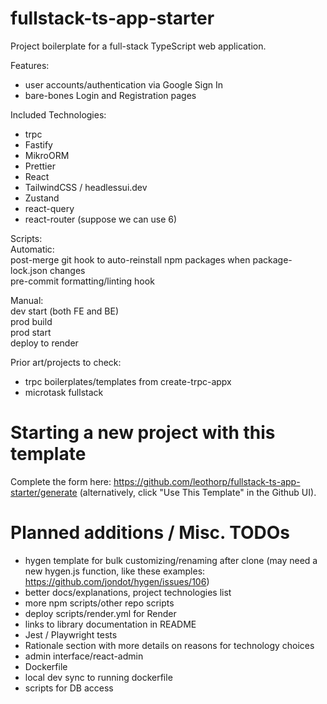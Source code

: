 # fullstack-ts-app-starter

Project boilerplate for a full-stack TypeScript web application.

Features:

*   user accounts/authentication via Google Sign In
*   bare-bones Login and Registration pages

Included Technologies:

*   trpc
*   Fastify
*   MikroORM
*   Prettier
*   React
*   TailwindCSS / headlessui.dev
*   Zustand
*   react-query
*   react-router (suppose we can use 6)

Scripts:  
Automatic:  
post-merge git hook to auto-reinstall npm packages when package-lock.json changes  
pre-commit formatting/linting hook

Manual:  
dev start (both FE and BE)  
prod build  
prod start  
deploy to render

Prior art/projects to check:

*   trpc boilerplates/templates from create-trpc-appx
*   microtask fullstack

# Starting a new project with this template

Complete the form here: https://github.com/leothorp/fullstack-ts-app-starter/generate (alternatively, click "Use This Template" in the Github UI).

# Planned additions / Misc. TODOs

*   hygen template for bulk customizing/renaming after clone (may need a new hygen.js function, like these examples: https://github.com/jondot/hygen/issues/106)
*   better docs/explanations, project technologies list
*   more npm scripts/other repo scripts
*   deploy scripts/render.yml for Render
*   links to library documentation in README
*   Jest / Playwright tests
*   Rationale section with more details on reasons for technology choices
*   admin interface/react-admin
*   Dockerfile
*   local dev sync to running dockerfile
*   scripts for DB access

